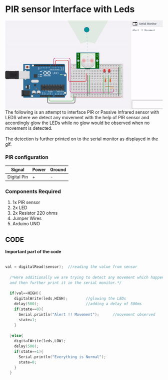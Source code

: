 <h1>PIR sensor Interface with Leds</h1>

<div>
    <img width=600 align=right src="https://github.com/Electroversity/Electroverse/blob/main/Basics%201/17-PIR%20sensor%20with%20LEDS/pir.gif">
    <p>The following is an attempt to interface PIR or Passive Infrared sensor with LEDS where we detect any movement with the help of PIR sensor and accordingly glow the LEDs while no glow would be observed when no movement is detected.<br></br>The detection is further printed on to the serial monitor as displayed in the gif.</p>
    
  <h3>PIR configuration</h3>
  
  | Signal | Power | Ground |
  | --- | --- | --- |
  | Digital Pin | + | - |
    
  <h3>Components Required</h3>
  <ol>
    <li>1x PIR sensor</li>
    <li>2x LED</li>
    <li>2x Resistor 220 ohms</li>
    <li>Jumper Wires</li>
    <li>Arduino UNO</li>
  </ol>
    
</div>


  
## CODE

<b>Important part of the code</b>

```C++

val = digitalRead(sensor);	//reading the value from sensor
  
  /*Here additionally we are trying to detect any movement which happens
  and then further print it in the serial monitor.*/
  
  if(val==HIGH){				
    digitalWrite(leds,HIGH);        //glowing the LEDs
    delay(500);                     //adding a delay of 500ms
    if(state==0){
      Serial.println("Alert !! Movement");      //movement observed
      state=1;
    }
    
  }else{
    digitalWrite(leds,LOW);
    delay(500);
    if(state==1){
      Serial.println("Everything is Normal");
      state=0;
    }
  }

```
